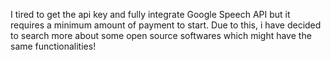 I tired to get the api key and fully integrate Google Speech API but it requires a minimum amount of payment to start. Due to this, i have decided to search more about some open source softwares which might have the same functionalities!
